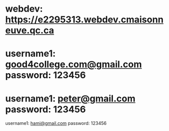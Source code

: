 webdev:
https://e2295313.webdev.cmaisonneuve.qc.ca
==================================================================================
username1: good4college.com@gmail.com
password: 123456
==================================================================================
username1: peter@gmail.com
password: 123456
==================================================================================
username1: hami@gmail.com
password: 123456
